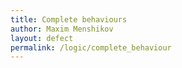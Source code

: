```yaml
---
title: Complete behaviours
author: Maxim Menshikov
layout: defect
permalink: /logic/complete_behaviour
---
```

